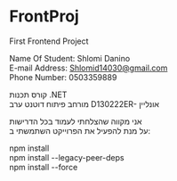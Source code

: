 # FrontProj
First Frontend Project

  Name Of Student: Shlomi Danino  
  E-mail Address: Shlomid14030@gmail.com  
  Phone Number: 0503359889  

קורס תכנות .NET  
מורחב פיתוח דוטנט ערב D130222ER- אונליין    

אני מקווה שהצלחתי לעמוד בכל הדרישות  
על מנת להפעיל את הפרוייקט השתמשתי ב:  

npm install  
npm install --legacy-peer-deps  
npm install --force  

